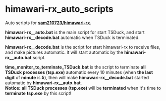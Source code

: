 # himawari-rx_auto_scripts
Auto scripts for [**sam210723/himawari-rx**](https://github.com/sam210723/himawari-rx).

**himawari-rx__auto.bat** is the main script for start TSDuck, and start **himawari-rx__decode.bat** automatic when TSDuck is terminated.

**himawari-rx__decode.bat** is the script for start himawari-rx to receive files, and make pictures automatic. It will start automatic by the **himawari-rx__auto.bat** script.

**time_monitor_to_terminate_TSDuck.bat** is the script to terminate **all TSDuck processes (tsp.exe)** automatic every 10 minutes (when **the last digit** of **minute** is **5**), then will make **himawari-rx__decode.bat** started automatic by **himawari-rx__auto.bat**. <br>
**Notice:** **all TSDuck processes (tsp.exe)** will be **terminated** when it's time to **terminate** **tsp.exe** by this script!


